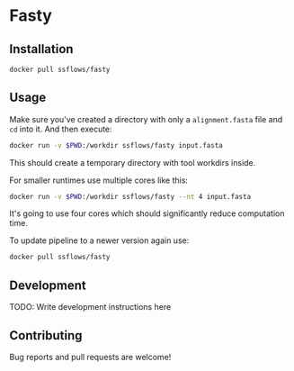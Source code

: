 # Fasty

## Installation

```bash
docker pull ssflows/fasty
```

## Usage

Make sure you've created a directory with only a `alignment.fasta` file and `cd` into it. And then execute:

```bash
docker run -v $PWD:/workdir ssflows/fasty input.fasta
```

This should create a temporary directory with tool workdirs inside.

For smaller runtimes use multiple cores like this:

```bash
docker run -v $PWD:/workdir ssflows/fasty --nt 4 input.fasta
```

It's going to use four cores which should significantly reduce computation time.


To update pipeline to a newer version again use:

```bash
docker pull ssflows/fasty
```


## Development

TODO: Write development instructions here


## Contributing

Bug reports and pull requests are welcome!
